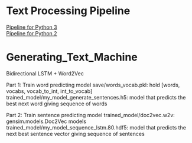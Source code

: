 # Text Processing Pipeline
[Pipeline for Python 3](https://github.com/AryaNguyen/Generating_Text_Machine/tree/master/pipelining)<br/>
[Pipeline for Python 2](https://github.com/AryaNguyen/Generating_Text_Machine/tree/master/pipelining_python2)

# Generating_Text_Machine
Bidirectional LSTM + Word2Vec

Part 1: Train word predicting model 
save/words_vocab.pkl: hold [words, vocabs, vocab_to_int, int_to_vocab]
trained_model/my_model_generate_sentences.h5: model that predicts the best next word giving sequence of words

Part 2: Train sentence predicting model 
trained_model/doc2vec.w2v: gensim.models.Doc2Vec models
trained_model/my_model_sequence_lstm.80.hdf5: model that predicts the next best sentence vector giving sequence of sentences


